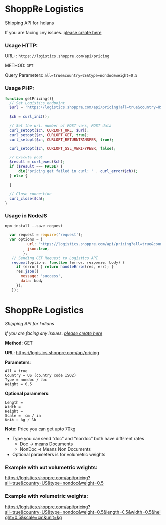 # ShoppRe Logistics
Shipping API for Indians

If you are facing any issues. [please create here](https://github.com/shoppre/logistics/issues)


### Usage HTTP:

URL: : `https://logistics.shoppre.com/api/pricing`

METHOD: `GET`

Query Parameters: `all=true&country=US&type=nondoc&weight=0.5`


### Usage PHP:
```php
function getPricing(){
  // Set Logistics endpoint
  $url = 'https://logistics.shoppre.com/api/pricing?all=true&country=US&type=nondoc&weight=0.5';
  
  $ch = curl_init();

  // Set the url, number of POST vars, POST data
  curl_setopt($ch, CURLOPT_URL, $url);
  curl_setopt($ch, CURLOPT_GET, true);
  curl_setopt($ch, CURLOPT_RETURNTRANSFER, true);

  curl_setopt($ch, CURLOPT_SSL_VERIFYPEER, false);                                    

  // Execute post
  $result = curl_exec($ch);
  if ($result === FALSE) {
      die('pricing get failed in curl: ' . curl_error($ch));
  } else {
	  
  }

  // Close connection
  curl_close($ch);
}
```

### Usage in NodeJS

`npm install --save request`

 ```js
   var request = require('request');
   var options = {
           url: "https://logistics.shoppre.com/api/pricing?all=true&country=US&type=nondoc&weight=0.5",
           json:true,
         };
    // Sending GET Request to Logistics API
    request(options, function (error, response, body) {
      if (error) { return handleError(res, err); }
      res.json({
        message: 'success',
        data: body
      });
    });     
 
 ```
 
 # ShoppRe Logistics
_Shipping API for Indians_

_If you are facing any issues. [please create here](https://github.com/shoppre/logistics/issues)_


**Method**: GET

**URL**: https://logistics.shoppre.com/api/pricing

**Parameters**: 
```
All = true
Country = US (country code ISO2) 
Type = nondoc / doc
Weight = 0.5 
```

**Optional parameters**:
```
Length = 
Width =
Height =
Scale =  cm / in
Unit = kg / lb
```
**Note:** Price you can get upto 70kg

- Type you can send “doc” and “nondoc” both have different rates
  - Doc    -> means Documents
  - NonDoc -> Means Non Documents
- Optional parameters is for volumetric weights
	

### Example with out volumetric weights:

https://logistics.shoppre.com/api/pricing?all=true&country=US&type=nondoc&weight=0.5


### Example with volumetric weights:

https://logistics.shoppre.com/api/pricing?all=true&country=US&type=nondoc&weight=0.5&length=0.5&width=0.5&height=0.5&scale=cm&unit=kg

 



